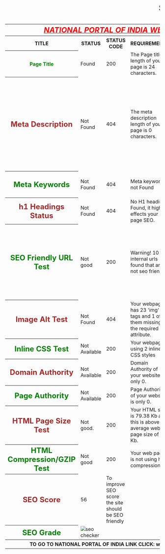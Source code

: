 <html>
<head><marquee><h1>SEO REPORT</h1></marquee>
<table>
<th colspan="6"><b><u><i><font color="red" size="5">NATIONAL PORTAL OF INDIA WEBSITE</font></i></u></b></th>
<tr>
<th><b>TITLE</b></th><th><b>STATUS</b></th><th><b>STATUS CODE</b></th><th>REQUIREMENTS</th><th>SUGGESTION</th>
</tr>
<tr>
<th><font color="green">Page Title</font></th>
<td>Found</td>
<td>200</td>
<td>The Page title length of your page is 24 characters.</td>
<td>Most search engines will truncate Page title to 65 characters.</td>
</tr>
<tr>
<th><font color="brown" size="5">Meta Description</font></th>
<td>Not Found</td>
<td>404</td>
<td>The meta description length of your page is 0 characters.</td> 
<td>Most search engines will truncate meta descriptions to 160 characters.National Portal of India is a single window access to information and services being provided by the various Indian Government entities.</td>
</tr>
<tr>
<th><font color="green" size="5">Meta Keywords</font></th>
<td>Not Found</td>
<td>404</td>
<td>Meta keywords not Found</td>
<td>Google Does not accept meta keywords any more.</td>
</tr>
<tr>
<th><font color="brown" size="5">h1 Headings Status</font></th>
<td>Not Found</td>
<td>404</td>
<td>No H1 headings Found, it highly effects your page SEO.</td>
<td>This page should contain h1,h2 heading.</td>
</tr>
<tr>
<th><font color="green" size="5">SEO Friendly URL Test</font></th>
<td>Not good</td>
<td>200</td>
<td>Warning! 10 internal urls found that are not seo friendly.</td>
<td>An SEO friendly url must caontain only lower alphabets, numbers, slashes(/), dash(-). Underscores, upercase Alphabets and specialchars (e-g: & ? %) are nto seo friendly.</td>
</tr>
<tr>
<th><font color="brown" size="5">Image Alt Test</font></th>
<td>Not Found</td>
<td>404</td>
<td>Your webpage has 23 'img' tags and 1 of them missing the required 'alt' attribute.</td>
<td>All tags must contain alt attribute.</td>
</tr>
<tr>
<th><font color="green" size="5">Inline CSS Test</font></th>
<td>Not Available</td>
<td>200</td>
<td>Your webpage is using 2 inline CSS styles</td>
<td>This page must contain more than 300 CSS style.</td>
</tr>
<tr>
<th><font color="brown" size="5">Domain Authority</font></th>
<td>Not Available</td>
<td>200</td>
<td> Domain Authority of your website is only 0. </td>
<td>It is good to have domain authority more than 20.</td>
</tr>
<tr>
<th><font color="green" size="5">Page Authority</font></th>
<td>Not Available</td>
<td>200</td>
<td> Page Authority of your website is only 0.</td>
<td>It is good to have page authority more than 20</td>
</tr>
<tr>
<th><font color="brown" size="5">HTML Page Size Test</font></th>
<td>Not good.</td>
<td>200</td>
<td>Your HTML size is 79.38 Kb and this is above the average web page size of 33 Kb. </td>
<td>This leads to a slower page loading time than average.</td>
<tr>
<th><font color="green" size="5">HTML Compression/GZIP Test</font></th>
<td>Not good</td>
<td>200</td>
<td>Your web page is not using html compression.</td>
<td> it is recommended to use html compression e-g: gzip compression</td>
</tr>
<tr>
<th><font color="brown" size="5">SEO Score</font></th>
<td>56</td>
<td>To improve SEO score the site should be SEO friendly</td>
</tr>
<tr>
<th><font color="green" size="5">SEO Grade</font></th>
<td><img src="http://smallseotools.com/imgs/badge-bronze.png" alt="seo checker"/></td>
</tr>
<th colspan="6">TO GO TO NATIONAL PORTAL OF INDIA LINK CLICK: www.india.gov.in </th>
</table>
</html>
